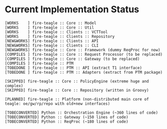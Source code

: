 Current Implementation Status
=============================

    [WORKS    ] fire-teagle :: Core :: Model
    [WORKS    ] fire-teagle :: Core :: Util
    [WORKS    ] fire-teagle :: Clients :: VCTTool
    [WORKS    ] fire-teagle :: Clients :: Repository
    [NEW&WORKS] fire-teagle :: Clients :: API
    [NEW&WORKS] fire-teagle :: Clients :: CLI
    [NEW&WORKS] fire-teagle :: Core :: Framework (dummy ReqProc for now)
    [COMPILES ] fire-teagle :: Core :: Request Processor (to be replaced)
    [COMPILES ] fire-teagle :: Core :: Gateway (to be replaced)
    [COMPILES ] fire-teagle :: PTM
    [TOBEDONE ] fire-teagle :: PTM :: API (extract T1 interface)
    [TOBEDONE ] fire-teagle :: PTM :: Adapters (extract from PTM package)

    [SKIPPED] fire-teagle :: Core :: PolicyEngine (extreme huge and complex)
    [SKIPPED] fire-teagle :: Core :: Repository (written in Groovy)

    [PLANNED] fire-teagle :: Platform (non-distributed main core of teagle: oe/gw/rp/repo with old+new interfaces)

    [TOBECONVERTED] Python :: Orchestration Engine (~360 lines of code)
    [TOBECONVERTED] Python :: Gateway (~150 lines of code)
    [TOBECONVERTED] Python :: ReqProc (~180 lines of code)

